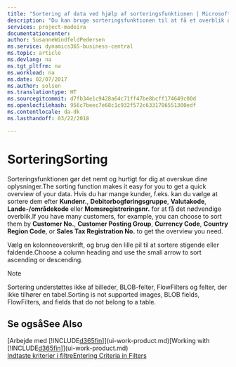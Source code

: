 ```yaml
---
title: "Sortering af data ved hjælp af sorteringsfunktionen | Microsoft Docs"
description: "Du kan bruge sorteringsfunktionen til at få et overblik over dine data. Du kan f.eks. sortere debitorerne efter valutakode for at få vist et udvalg af bestemte kunder."
services: project-madeira
documentationcenter: 
author: SusanneWindfeldPedersen
ms.service: dynamics365-business-central
ms.topic: article
ms.devlang: na
ms.tgt_pltfrm: na
ms.workload: na
ms.date: 02/07/2017
ms.author: solsen
ms.translationtype: HT
ms.sourcegitcommit: d7fb34e1c9428a64c71ff47be8bcff174649c00d
ms.openlocfilehash: 956c7beec7e68c1c932f572c6331706551300edf
ms.contentlocale: da-dk
ms.lasthandoff: 03/22/2018

---
```

# <a name="sorting"></a><span data-ttu-id="89c1e-104">Sortering</span><span class="sxs-lookup"><span data-stu-id="89c1e-104">Sorting</span></span>
<span data-ttu-id="89c1e-105">Sorteringsfunktionen gør det nemt og hurtigt for dig at overskue dine oplysninger.</span><span class="sxs-lookup"><span data-stu-id="89c1e-105">The sorting function makes it easy for you to get a quick overview of your data.</span></span> <span data-ttu-id="89c1e-106">Hvis du har mange kunder, f.eks. kan du vælge at sortere dem efter **Kundenr.**, **Debitorbogføringsgruppe**, **Valutakode**, **Lande-/områdekode** eller **Momsregistreringsnr.** for at få det nødvendige overblik.</span><span class="sxs-lookup"><span data-stu-id="89c1e-106">If you have many customers, for example, you can choose to sort them by **Customer No.**, **Customer Posting Group**, **Currency Code**, **Country Region Code**, or **Sales Tax Registration No.** to get the overview you need.</span></span>

<span data-ttu-id="89c1e-107">Vælg en kolonneoverskrift, og brug den lille pil til at sortere stigende eller faldende.</span><span class="sxs-lookup"><span data-stu-id="89c1e-107">Choose a column heading and use the small arrow to sort ascending or descending.</span></span>  

> [!NOTE]  
>   <span data-ttu-id="89c1e-108">Sortering understøttes ikke af billeder, BLOB-felter, FlowFilters og felter, der ikke tilhører en tabel.</span><span class="sxs-lookup"><span data-stu-id="89c1e-108">Sorting is not supported images, BLOB fields, FlowFilters, and fields that do not belong to a table.</span></span>

## <a name="see-also"></a><span data-ttu-id="89c1e-109">Se også</span><span class="sxs-lookup"><span data-stu-id="89c1e-109">See Also</span></span>
<span data-ttu-id="89c1e-110">[Arbejde med [!INCLUDE[d365fin](includes/d365fin_md.md)]](ui-work-product.md)</span><span class="sxs-lookup"><span data-stu-id="89c1e-110">[Working with [!INCLUDE[d365fin](includes/d365fin_md.md)]](ui-work-product.md)</span></span>  
[<span data-ttu-id="89c1e-111">Indtaste kriterier i filtre</span><span class="sxs-lookup"><span data-stu-id="89c1e-111">Entering Criteria in Filters</span></span>](ui-enter-criteria-filters.md)

